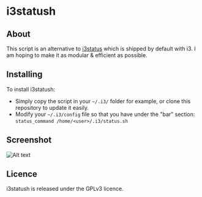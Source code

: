 # i3statush 

## About
This script is an alternative to [i3status](https://github.com/i3/i3status) which is shipped by default with i3.
I am hoping to make it as modular & efficient as possible.

## Installing
To install i3statush:
- Simply copy the script in your `~/.i3/` folder for example, or clone this repository to update it easily.
- Modify your `~/.i3/config` file so that you have under the "bar" section: `status_command /home/<user>/.i3/status.sh`

## Screenshot
![Alt text](https://www.notfound.ovh/SCREEN/Screenshot-2016-10-04-22-35-36_869x17.png "Output")

## Licence
i3statush is released under the GPLv3 licence.
